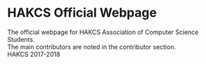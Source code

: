 # HAKCS Official Webpage

The official webpage for HAKCS Association of Computer Science Students.<br />
The main contributors are noted in the contributor section.<br />
HAKCS 2017-2018
